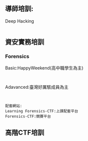 ## 導師培訓:

Deep Hacking
```

```

## 資安實務培訓

### Forensics



Basic:HappyWeekend(高中職學生為主)
```


```
Adavanced:臺灣好厲駭成員為主
```


```

```
配套網站: 
Learning Forensics-CTF:上課配套平台
Forensics-CTF:競賽平台
```

## 高階CTF培訓

```

```
